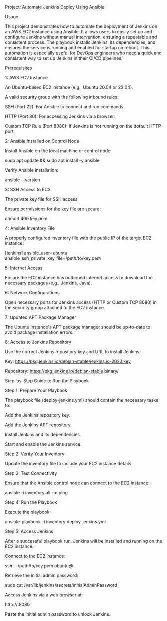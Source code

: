 Project: Automate Jenkins Deploy Using Ansible

Usage

This project demonstrates how to automate the deployment of Jenkins on an AWS EC2 instance using Ansible. It allows users to easily set up and configure Jenkins without manual intervention, ensuring a repeatable and consistent process. The playbook installs Jenkins, its dependencies, and ensures the service is running and enabled for startup on reboot.
This automation is especially useful for DevOps engineers who need a quick and consistent way to set up Jenkins in their CI/CD pipelines.


Prerequisites

1: AWS EC2 Instance

An Ubuntu-based EC2 instance (e.g., Ubuntu 20.04 or 22.04).

A valid security group with the following inbound rules:

SSH (Port 22): For Ansible to connect and run commands.

HTTP (Port 80): For accessing Jenkins via a browser.

Custom TCP Rule (Port 8080): If Jenkins is not running on the default HTTP port.

2: Ansible Installed on Control Node

Install Ansible on the local machine or control node:

sudo apt update && sudo apt install -y ansible

Verify Ansible installation:

ansible --version

3: SSH Access to EC2

The private key file for SSH access

Ensure permissions for the key file are secure:

chmod 400 key.pem

4: Ansible Inventory File

A properly configured inventory file with the public IP of the target EC2 instance:

[jenkins]
<EC2-instance-public-IP> ansible_user=ubuntu ansible_ssh_private_key_file=/path/to/key.pem

5: Internet Access

Ensure the EC2 instance has outbound internet access to download the necessary packages (e.g., Jenkins, Java).

6: Network Configurations

Open necessary ports for Jenkins access (HTTP or Custom TCP 8080) in the security group attached to the EC2 instance.

7: Updated APT Package Manager

The Ubuntu instance's APT package manager should be up-to-date to avoid package installation errors.

8: Access to Jenkins Repository

Use the correct Jenkins repository key and URL to install Jenkins:

Key: https://pkg.jenkins.io/debian-stable/jenkins.io-2023.key

Repository: https://pkg.jenkins.io/debian-stable binary/


Step-by-Step Guide to Run the Playbook

Step 1: Prepare Your Playbook

The playbook file (deploy-jenkins.yml) should contain the necessary tasks to:

Add the Jenkins repository key.

Add the Jenkins APT repository.

Install Jenkins and its dependencies.

Start and enable the Jenkins service.

Step 2: Verify Your Inventory

Update the inventory file to include your EC2 instance details

Step 3: Test Connectivity

Ensure that the Ansible control node can connect to the EC2 instance:

ansible -i inventory all -m ping

Step 4: Run the Playbook

Execute the playbook:

ansible-playbook -i inventory deploy-jenkins.yml

Step 5: Access Jenkins

After a successful playbook run, Jenkins will be installed and running on the EC2 instance.

Connect to the EC2 instance:

ssh -i /path/to/key.pem ubuntu@<instance-public-IP>

Retrieve the initial admin password:

sudo cat /var/lib/jenkins/secrets/initialAdminPassword

Access Jenkins via a web browser at:

http://<instance-public-IP>:8080

Paste the initial admin password to unlock Jenkins.
